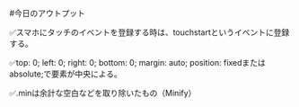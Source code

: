 #今日のアウトプット

✅スマホにタッチのイベントを登録する時は、touchstartというイベントに登録する。

✅top: 0; left: 0; right: 0; bottom: 0; margin: auto; position: fixedまたはabsolute;で要素が中央による。

✅.minは余計な空白などを取り除いたもの（Minify）
